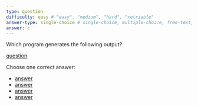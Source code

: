 ```yaml
---
type: question
difficulty: easy # "easy", "medium", "hard", "retriable"
answer-type: single-choice # single-choice, multiple-choice, free-text, multiple-free-texts, program
answer: c
---
```


Which program generates the following output?

[question](dot/dot.c.evy "evy:BAD-TITLE")

Choose one correct answer:

- [answer](dot/dot.a.evy "evy:source")
- [answer](dot/dot.b.evy "evy:source")
- [answer](dot/dot.c.evy "evy:source")
- [answer](dot/dot.d.evy "evy:source")
